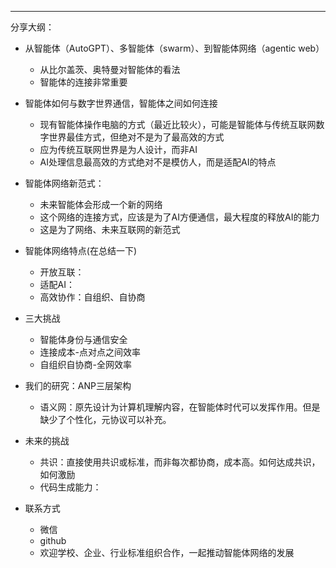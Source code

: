 
----------------
分享大纲：
- 从智能体（AutoGPT）、多智能体（swarm）、到智能体网络（agentic web）
  - 从比尔盖茨、奥特曼对智能体的看法
  - 智能体的连接非常重要

- 智能体如何与数字世界通信，智能体之间如何连接
  - 现有智能体操作电脑的方式（最近比较火），可能是智能体与传统互联网数字世界最佳方式，但绝对不是为了最高效的方式
  - 应为传统互联网世界是为人设计，而非AI
  - AI处理信息最高效的方式绝对不是模仿人，而是适配AI的特点

- 智能体网络新范式：
  - 未来智能体会形成一个新的网络
  - 这个网络的连接方式，应该是为了AI方便通信，最大程度的释放AI的能力
  - 这是为了网络、未来互联网的新范式

- 智能体网络特点(在总结一下)
  - 开放互联：
  - 适配AI：
  - 高效协作：自组织、自协商

- 三大挑战
  - 智能体身份与通信安全
  - 连接成本-点对点之间效率
  - 自组织自协商-全网效率

- 我们的研究：ANP三层架构
  - 语义网：原先设计为计算机理解内容，在智能体时代可以发挥作用。但是缺少了个性化，元协议可以补充。

- 未来的挑战
  - 共识：直接使用共识或标准，而非每次都协商，成本高。如何达成共识，如何激励
  - 代码生成能力：

- 联系方式
  - 微信
  - github
  - 欢迎学校、企业、行业标准组织合作，一起推动智能体网络的发展 

